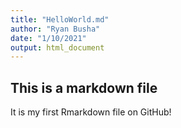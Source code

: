 ```yaml
---
title: "HelloWorld.md"
author: "Ryan Busha"
date: "1/10/2021"
output: html_document
---
```


## This is a markdown file

It is my first Rmarkdown file on GitHub!